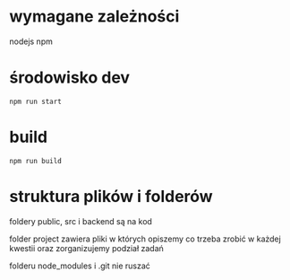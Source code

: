 # wymagane zależności

nodejs npm

# środowisko dev

```
npm run start
```

# build

```
npm run build
```

# struktura plików i folderów

foldery public, src i backend są na kod 

folder project zawiera pliki w których opiszemy co trzeba zrobić w każdej kwestii oraz zorganizujemy podział zadań

folderu node_modules i .git nie ruszać